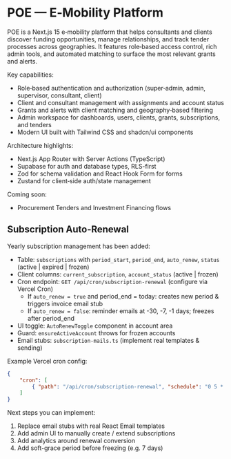 # POE — E‑Mobility Platform

POE is a Next.js 15 e‑mobility platform that helps consultants and clients discover funding opportunities, manage relationships, and track tender processes across geographies. It features role‑based access control, rich admin tools, and automated matching to surface the most relevant grants and alerts.

Key capabilities:

- Role‑based authentication and authorization (super‑admin, admin, supervisor, consultant, client)
- Client and consultant management with assignments and account status
- Grants and alerts with client matching and geography‑based filtering
- Admin workspace for dashboards, users, clients, grants, subscriptions, and tenders
- Modern UI built with Tailwind CSS and shadcn/ui components

Architecture highlights:

- Next.js App Router with Server Actions (TypeScript)
- Supabase for auth and database types, RLS-first
- Zod for schema validation and React Hook Form for forms
- Zustand for client‑side auth/state management

Coming soon:

- Procurement Tenders and Investment Financing flows

## Subscription Auto-Renewal

Yearly subscription management has been added:

- Table: `subscriptions` with `period_start`, `period_end`, `auto_renew`, `status` (active | expired | frozen)
- Client columns: `current_subscription`, `account_status` (active | frozen)
- Cron endpoint: `GET /api/cron/subscription-renewal` (configure via Vercel Cron)
    - If `auto_renew = true` and period_end = today: creates new period & triggers invoice email stub
    - If `auto_renew = false`: reminder emails at -30, -7, -1 days; freezes after period_end
- UI toggle: `AutoRenewToggle` component in account area
- Guard: `ensureActiveAccount` throws for frozen accounts
- Email stubs: `subscription-mails.ts` (implement real templates & sending)

Example Vercel cron config:

```json
{
	"cron": [
		{ "path": "/api/cron/subscription-renewal", "schedule": "0 5 * * *" }
	]
}
```

Next steps you can implement:

1. Replace email stubs with real React Email templates
2. Add admin UI to manually create / extend subscriptions
3. Add analytics around renewal conversion
4. Add soft-grace period before freezing (e.g. 7 days)
